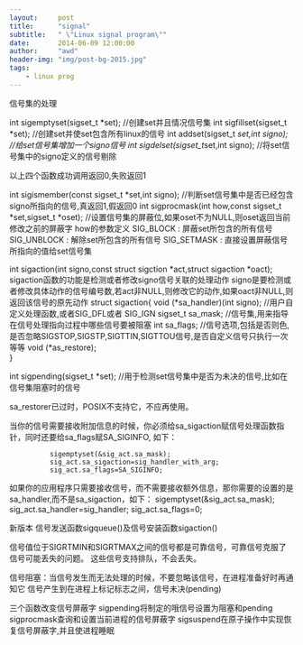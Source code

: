 ```yaml
---
layout:     post
title:      "signal"
subtitle:   " \"Linux signal program\""
date:       2014-06-09 12:00:00
author:     "awd"
header-img: "img/post-bg-2015.jpg"
tags:
    - linux prog
---
```

信号集的处理

int sigemptyset(sigset_t *set); //创建set并且情况信号集
int sigfillset(sigset_t *set); //创建set并使set包含所有linux的信号
int addset(sigset_t *set,int signo);      //给set信号集增加一个signo信号
int sigdelset(sigset_t*set,int signo); //将set信号集中的signo定义的信号剔除

以上四个函数成功调用返回0,失败返回1

int sigismember(const sigset_t *set,int signo); //判断set信号集中是否已经包含signo所指向的信号,真返回1,假返回0
int sigprocmask(int how,const sigset_t *set,sigset_t *oset);    //设置信号集的屏蔽位,如果oset不为NULL,则oset返回当前修改之前的屏蔽字
how的参数定义
SIG_BLOCK : 屏蔽set所包含的所有信号
SIG_UNBLOCK : 解除set所包含的所有信号
SIG_SETMASK : 直接设置屏蔽信号所指向的值给set信号集

int sigaction(int signo,const struct sigction *act,struct sigaction *oact);
sigaction函数的功能是检测或者修改signo信号关联的处理动作
signo是要检测或者修改具体动作的信号编号数,若act非NULL,则修改它的动作,如果oact非NULL,则返回该信号的原先动作
struct sigaction{
void (*sa_handler)(int signo); //用户自定义处理函数,或者SIG_DFL或者 SIG_IGN
sigset_t sa_mask;       //信号集,用来指导在信号处理指向过程中哪些信号要被阻塞
int sa_flags;   //信号选项,包括是否则色,是否忽略SIGSTOP,SIGSTP,SIGTTIN,SIGTTOU信号,是否自定义信号只执行一次等等
void (*as_restore);       
}

int sigpending(sigset_t *set); //用于检测set信号集中是否为未决的信号,比如在信号集阻塞时的信号


sa_restorer已过时，POSIX不支持它，不应再使用。

当你的信号需要接收附加信息的时候，你必须给sa_sigaction赋信号处理函数指针，同时还要给sa_flags赋SA_SIGINFO, 如下：

              sigemptyset(&sig_act.sa_mask);
              sig_act.sa_sigaction=sig_handler_with_arg;
              sig_act.sa_flags=SA_SIGINFO;
如果你的应用程序只需要接收信号，而不需要接收额外信息，那你需要的设置的是sa_handler,而不是sa_sigaction，如下：
              sigemptyset(&sig_act.sa_mask);
              sig_act.sa_handler=sig_handler;
              sig_act.sa_flags=0;


新版本
信号发送函数sigqueue()及信号安装函数sigaction()


信号值位于SIGRTMIN和SIGRTMAX之间的信号都是可靠信号，可靠信号克服了信号可能丢失的问题。
这些信号支持排队，不会丢失。 

信号阻塞：当信号发生而无法处理的时候，不要忽略该信号，在进程准备好时再通知它
信号产生到在进程上标记标志之间，信号未决(pending)

三个函数改变信号屏蔽字
sigpending将制定的哦信号设置为阻塞和pending
sigprocmask查询和设置当前进程的信号屏蔽字
sigsuspend在原子操作中实现恢复信号屏蔽字,并且使进程睡眠